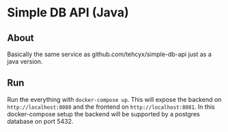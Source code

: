 # Simple DB API (Java)

## About

Basically the same service as github.com/tehcyx/simple-db-api just as a java version.

## Run

Run the everything with `docker-compose up`. This will expose the backend on `http://localhost:8080` and the frontend on `http://localhost:8081`. In this docker-compose setup the backend will be supported by a postgres database on port 5432.